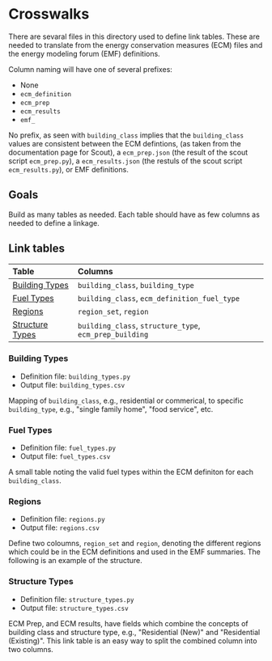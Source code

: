 # Crosswalks

There are sevaral files in this directory used to define link tables.  These are
needed to translate from the energy conservation measures (ECM) files and the
energy modeling forum (EMF) definitions.

Column naming will have one of several prefixes:

* None
* `ecm_definition`
* `ecm_prep`
* `ecm_results`
* `emf_`

No prefix, as seen with `building_class` implies that the `building_class`
values are consistent between the ECM defintions, (as taken from the
documentation page for Scout), a `ecm_prep.json` (the result of the scout script
`ecm_prep.py`), a `ecm_results.json` (the restuls of the scout script
`ecm_results.py`), or EMF definitions.

## Goals
Build as many tables as needed.  Each table should have as few columns as needed
to define a linkage.

## Link tables

| Table                               | Columns                           |
| :-----                              | :-------                          |
| [Building Types](#building-types)   | `building_class`, `building_type` |
| [Fuel Types](#fuel-types)           | `building_class`, `ecm_definition_fuel_type` |
| [Regions](#regions)                 | `region_set`, `region`            |
| [Structure Types](#structure-types) | `building_class`, `structure_type`, `ecm_prep_building` |

### Building Types

* Definition file: `building_types.py`
* Output file: `building_types.csv`

Mapping of `building_class`, e.g., residential or commerical, to specific
`building_type`, e.g., "single family home", "food service", etc.

### Fuel Types

* Definition file: `fuel_types.py`
* Output file: `fuel_types.csv`

A small table noting the valid fuel types within the ECM definiton for each
`building_class`.

### Regions

* Definition file: `regions.py`
* Output file: `regions.csv`

Define two coloumns, `region_set` and `region`, denoting the different regions
which could be in the ECM definitions and used in the EMF summaries.  The
following is an example of the structure.

### Structure Types

* Definition file: `structure_types.py`
* Output file: `structure_types.csv`

ECM Prep, and ECM results, have fields which combine the concepts of building
class and structure type, e.g., "Residential (New)" and "Residential
(Existing)".  This link table is an easy way to split the combined column into
two columns.

